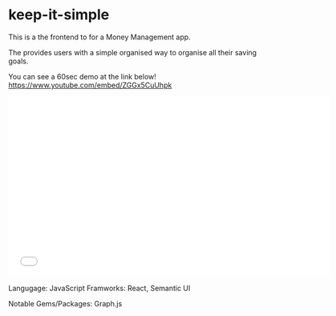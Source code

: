 # keep-it-simple

This is a the frontend to for a Money Management app. 

The provides users with a simple organised way to organise all their saving goals.

You can see a 60sec demo at the link below!
https://www.youtube.com/embed/ZGGx5CuUhpk
<iframe src='//gifs.com/embed/keep-it-simple-rails-react-savings-web-app-P7NKB2' frameborder='0' scrolling='no' width='640px' height='360px' style='-webkit-backface-visibility: hidden;-webkit-transform: scale(1);' ></iframe>

Langugage: JavaScript
Framworks: React, Semantic UI

Notable Gems/Packages: Graph.js
